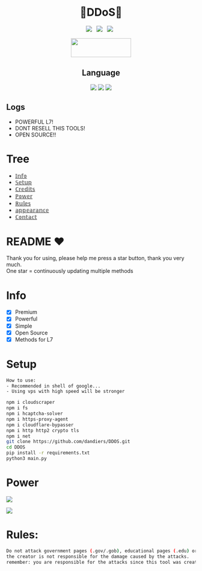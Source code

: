 <div align=center>
 
# 🚀DDoS🚀

<p>
 <img src="https://img.shields.io/github/stars/hoaan1995/ZxCDDoS?color=%23DF0067&style=for-the-badge"/> &nbsp;
 <img src="https://img.shields.io/github/forks/hoaan1995/ZxCDDoS?color=%239999FF&style=for-the-badge"/> &nbsp;
 <img src="https://img.shields.io/github/license/hoaan1995/ZxCDDoS?color=%23E8E8E8&style=for-the-badge"/> &nbsp;
 
</p>

<p align="center">  <a href="https://t.me/mrd4nd"><img width="160" height="50" src="https://i.imgur.com/N7AK7XY.png"></a></p>
 
## Language</br>

 <img src="https://img.shields.io/badge/Python-FFDD00?style=for-the-badge&logo=python&logoColor=blue"/> <img src="https://img.shields.io/badge/JavaScript-323330?style=for-the-badge&logo=javascript&logoColor=F7DF1E"/> <img src="https://img.shields.io/badge/Go-00ADD8?style=for-the-badge&logo=go&logoColor=white"/>
 </div>
 
 ## Logs</br>
 - POWERFUL L7!
 - DONT RESELL THIS TOOLS!
 - OPEN SOURCE!!
   
# Tree
* [𝕀𝕟𝕗𝕠](#Info)
* [𝕊𝕖𝕥𝕦𝕡](#Setup)
* [ℂ𝕣𝕖𝕕𝕚𝕥𝕤](#Credits)
* [ℙ𝕠𝕨𝕖𝕣](#Power)
* [ℝ𝕦𝕝𝕖𝕤](#TOS)
* [𝕒𝕡𝕡𝕖𝕒𝕣𝕒𝕟𝕔𝕖](#Appearance)
* [ℂ𝕠𝕟𝕥𝕒𝕔𝕥](#Contact)

# README ♥️
Thank you for using, please help me press a star button, thank you very much.<br>
One star = continuously updating multiple methods

# Info
- [x] Premium
- [x] Powerful
- [x] Simple
- [x] Open Source
- [x] Methods for L7

# Setup
```sh
How to use: 
- Recommended in shell of google...
- Using vps with high speed will be stronger

npm i cloudscraper
npm i fs
npm i hcaptcha-solver
npm i https-proxy-agent
npm i cloudflare-bypasser
npm i http http2 crypto tls
npm i net
git clone https://github.com/dandiers/DDOS.git
cd DDOS
pip install -r requirements.txt
python3 main.py
```

# Power
<img src="https://github.com/dandiers/ddospanel/assets/61583533/09e36550-8f83-44bd-ab4f-345bd8236d93"></img>


<img src="https://github.com/dandiers/ddospanel/assets/61583533/591a8254-e881-4c29-8b12-021df28dd2f2"></img>
# Rules:
```sh
Do not attack government pages (.gov/.gob), educational pages (.edu) or the United States Department of Defense (.mil), 
the creator is not responsible for the damage caused by the attacks. 
remember: you are responsible for the attacks since this tool was created for educational purposes
```
